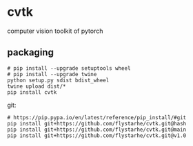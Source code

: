 # cvtk
computer vision toolkit of pytorch

## packaging
```
# pip install --upgrade setuptools wheel
# pip install --upgrade twine
python setup.py sdist bdist_wheel
twine upload dist/*
pip install cvtk
```

git:
```
# https://pip.pypa.io/en/latest/reference/pip_install/#git
pip install git+https://github.com/flystarhe/cvtk.git@hash
pip install git+https://github.com/flystarhe/cvtk.git@main
pip install git+https://github.com/flystarhe/cvtk.git@v1.0
```
